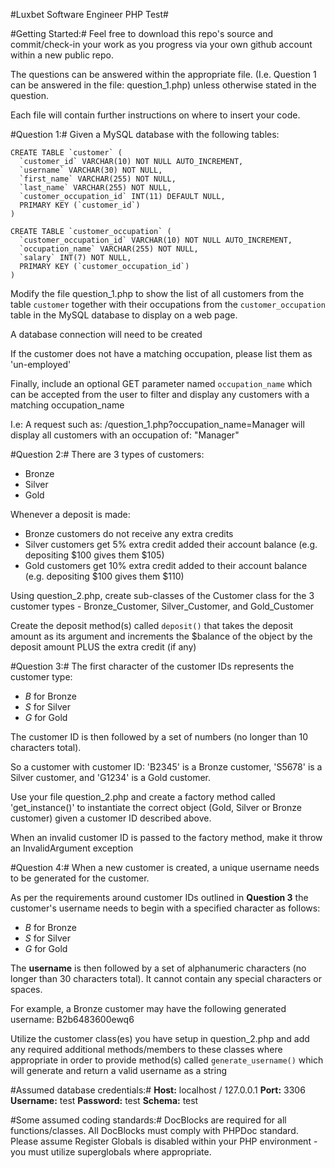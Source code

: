#Luxbet Software Engineer PHP Test#

#Getting Started:#
Feel free to download this repo's source and commit/check-in your work as you progress via your own github account within a new public repo.

The questions can be answered within the appropriate file. (I.e. Question 1 can be answered in the file: question_1.php) unless otherwise stated in the question.

Each file will contain further instructions on where to insert your code.

#Question 1:#
Given a MySQL database with the following tables:

```mysql
CREATE TABLE `customer` (
  `customer_id` VARCHAR(10) NOT NULL AUTO_INCREMENT,
  `username` VARCHAR(30) NOT NULL,
  `first_name` VARCHAR(255) NOT NULL,
  `last_name` VARCHAR(255) NOT NULL,
  `customer_occupation_id` INT(11) DEFAULT NULL,
  PRIMARY KEY (`customer_id`)
)

CREATE TABLE `customer_occupation` (
  `customer_occupation_id` VARCHAR(10) NOT NULL AUTO_INCREMENT,
  `occupation_name` VARCHAR(255) NOT NULL,
  `salary` INT(7) NOT NULL,
  PRIMARY KEY (`customer_occupation_id`)
)
```

Modify the file question_1.php to show the list of all customers from the table `customer` together with their occupations from the `customer_occupation` table in the MySQL database to display on a web page.

A database connection will need to be created

If the customer does not have a matching occupation, please list them as 'un-employed'

Finally, include an optional GET parameter named `occupation_name` which can be accepted from the user to filter and display any customers with a matching occupation_name

I.e: A request such as: /question_1.php?occupation_name=Manager will display all customers with an occupation of: "Manager"

#Question 2:#
There are 3 types of customers:
* Bronze
* Silver
* Gold

Whenever a deposit is made:
* Bronze customers do not receive any extra credits
* Silver customers get 5% extra credit added their account balance (e.g. depositing $100 gives them $105)
* Gold customers get 10% extra credit added to their account balance (e.g. depositing $100 gives them $110)

Using question_2.php, create sub-classes of the Customer class for the 3 customer types - Bronze_Customer, Silver_Customer, and Gold_Customer

Create the deposit method(s) called `deposit()` that takes the deposit amount as its argument and increments the $balance of the object by the deposit amount PLUS the extra credit (if any)

#Question 3:#
The first character of the customer IDs represents the customer type:
* *B* for Bronze
* *S* for Silver
* *G* for Gold

The customer ID is then followed by a set of numbers (no longer than 10 characters total).

So a customer with customer ID: 'B2345' is a Bronze customer, 'S5678' is a Silver customer, and 'G1234' is a Gold customer.

Use your file question_2.php and create a factory method called 'get_instance()' to instantiate the correct object (Gold, Silver or Bronze
customer) given a customer ID described above.

When an invalid customer ID is passed to the factory method, make it throw an InvalidArgument exception

#Question 4:#
When a new customer is created, a unique username needs to be generated for the customer.

As per the requirements around customer IDs outlined in **Question 3** the customer's username needs to begin with a specified character as follows:
* *B* for Bronze
* *S* for Silver
* *G* for Gold

The **username** is then followed by a set of alphanumeric characters (no longer than 30 characters total). It cannot contain any special characters or spaces.

For example, a Bronze customer may have the following generated username: B2b6483600ewq6

Utilize the customer class(es) you have setup in question_2.php and add any required additional methods/members to these classes where appropriate in order to provide method(s) called `generate_username()`
which will generate and return a valid username as a string

#Assumed database credentials:#
**Host:** localhost / 127.0.0.1
**Port:** 3306
**Username:** test
**Password:** test
**Schema:** test

#Some assumed coding standards:#
DocBlocks are required for all functions/classes. All DocBlocks must comply with PHPDoc standard.
Please assume Register Globals is disabled within your PHP environment - you must utilize superglobals where appropriate.
